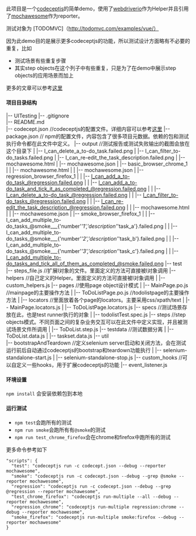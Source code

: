 
此项目是一个[codeceptjs](http://codecept.io/)的简单demo，使用了[webdriverio](http://webdriver.io/)作为Helper并且引用了[mochawesome](https://www.npmjs.com/package/mochawesome)作为reporter。

测试对象为 [TODOMVC]（http://todomvc.com/examples/vue/）

因为此demo目的是展示更多codeceptjs的功能，所以测试设计方面略有不必要的重复，比如
* 测试场景有些重复步骤
* 其实step objects在这个列子中有些重复，只是为了在demo中展示step objects的应用场景而加上

更多的文章可以参考[这里](https://danteyu.github.io/tags/#codeceptjs)

#### 项目目录结构

|-- UITesting
    |-- .gitignore   
    |-- README.md  
    |-- codecept.json    //codeceptjs的配置文件。详细内容可以参考[这里](https://danteyu.github.io/2017/09/12/codeceptjs5/)
    |-- package.json    // npm的配置文件，内容包含了很多项目元数据。依赖的包和测试执行命令都在此文件中定义。
    |-- output   //测试报告或测试失败输出的截图会放在这个目录下
    |   |-- I_can_delete_a_to-do_task.failed.png
    |   |-- I_can_filter_to-do_tasks.failed.png
    |   |-- I_can_re-edit_the_task_description.failed.png
    |   |-- mochawesome.html
    |   |-- mochawesome.json
    |   |-- basic_browser_chrome_1
    |   |   |-- mochawesome.html
    |   |   |-- mochawesome.json
    |   |-- regression_browser_firefox_1
    |   |   |-- I_can_add_a_to-do_task_@regression.failed.png
    |   |   |-- I_can_add_a_to-do_task_and_tick_it_as_completed_@regression.failed.png
    |   |   |-- I_can_delete_a_to-do_task_@regression.failed.png
    |   |   |-- I_can_filter_to-do_tasks_@regression.failed.png
    |   |   |-- I_can_re-edit_the_task_description_@regression.failed.png
    |   |   |-- mochawesome.html
    |   |   |-- mochawesome.json
    |   |-- smoke_browser_firefox_1
    |   |   |-- I_can_add_multiple_to-do_tasks_@smoke___{'number'_'1','description'_'task_a'}.failed.png
    |   |   |-- I_can_add_multiple_to-do_tasks_@smoke___{'number'_'2','description'_'task_b'}.failed.png
    |   |   |-- I_can_add_multiple_to-do_tasks_@smoke___{'number'_'3','description'_'task_c'}.failed.png
    |   |   |-- I_can_add_multiple_to-do_tasks_and_tick_all_of_them_as_completed_@smoke.failed.png
    |-- test  
        |-- steps_file.js  //扩展I对象的文件。里面定义的方法可直接被I对象调用
        |-- helpers  //自己定义的Helper。里面定义的方法可直接被I对象调用
        |   |-- custom_helpers.js
        |-- pages  //使用page object设计模式
        |   |-- MainPage.po.js //mainpage的主要操作方法
        |   |-- ToDoListPage.po.js //todolistpage的主要操作方法
        |   |-- locators //里面放着各个page的locators。主要采用css/xpath/text
        |       |-- MainPage.locators.js
        |       |-- ToDoListPage.locators.js
        |-- specs //测试场景存放在此，也是test runner执行的对象
        |   |-- todolistTest.spec.js
        |-- steps //step objects模式。不同页面之间的复杂业务交互可以在此文件中定义实现，并且被测试场景文件所调用
        |   |-- ToDoList.step.js
        |-- testdata  //测试数据分离
        |   |-- ToDoList.data.js
        |   |-- taskset.data.js
        |-- util  
            |-- bootstrapAndTeardown //定义selenium server启动和关闭方法，会在测试运行前后自动通过codeceptjs的bootstrap和teardown功能执行
            |   |-- selenium-standalone-start.js
            |   |-- selenium-standalone-stop.js
            |-- custom_hooks  //可以自定义一些hooks，用于扩展codeceptjs的功能
                |-- event_listener.js


#### 环境设置

`npm install` 会安装依赖包到本地

#### 运行测试

* `npm test`会跑所有的测试
* `npm run smoke`会跑所有有`@smoke`的测试
* `npm run test_chrome_firefox`会在chrome和firefox中跑所有的测试

更多命令参考如下

```
"scripts": {
  "test": "codeceptjs run -c codecept.json --debug --reporter mochawesome",
  "smoke": "codeceptjs run -c codecept.json --debug --grep @smoke --reporter mochawesome",
  "regression": "codeceptjs run -c codecept.json --debug --grep @regression --reporter mochawesome",
  "test_chrome_firefox": "codeceptjs run-multiple --all --debug --reporter mochawesome",
  "regression_chrome": "codeceptjs run-multiple regression:chrome --debug --reporter mochawesome",
  "smoke_firefox": "codeceptjs run-multiple smoke:firefox --debug --reporter mochawesome"
}
```
